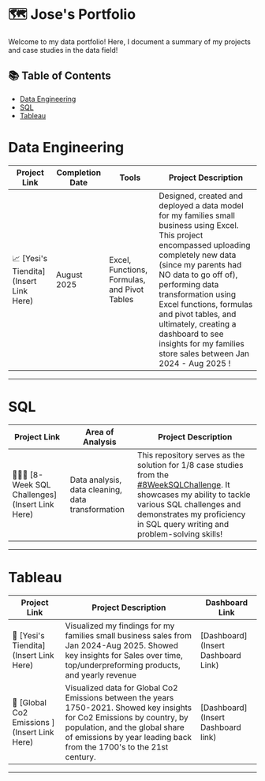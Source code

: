 # 🗺 Jose's Portfolio

Welcome to my data portfolio! Here, I document a summary of my projects and case studies in the data field!

## 📚 Table of Contents
- [Data Engineering](#data-engineering)
- [SQL](#sql)
- [Tableau](#tableau)

# Data Engineering

| Project Link | Completion Date | Tools | Project Description | 
|---|---|---|---|
| 📈 [Yesi's Tiendita](Insert Link Here) | August 2025 | Excel, Functions, Formulas, and Pivot Tables | Designed, created and deployed a data model for my families small business using Excel. This project encompassed uploading completely new data (since my parents had NO data to go off of), performing data transformation using Excel functions, formulas and pivot tables, and ultimately, creating a dashboard to see insights for my families store sales between Jan 2024 - Aug 2025 ! |

***

# SQL

| Project Link | Area of Analysis | Project Description | 
|---|---|---|
| 👨🏽‍💻 [8-Week SQL Challenges](Insert Link Here) | Data analysis, data cleaning, data transformation | This repository serves as the solution for 1/8 case studies from the [#8WeekSQLChallenge](https://8weeksqlchallenge.com). It showcases my ability to tackle various SQL challenges and demonstrates my proficiency in SQL query writing and problem-solving skills! | 

***

# Tableau

| Project Link | Project Description | Dashboard Link |
|---|---|---|
| 🏡 [Yesi's Tiendita](Insert Link Here) | Visualized my findings for my families small business sales from Jan 2024-Aug 2025. Showed key insights for Sales over time, top/underpreforming products, and yearly revenue| [Dashboard](Insert Dashboard Link) |
| 🦠 [Global Co2 Emissions ](Insert Link Here) | Visualized data for Global Co2 Emissions between the years 1750-2021. Showed key insights for Co2 Emissions by country, by population, and the global share of emissions by year leading back from the 1700's to the 21st century. | [Dashboard](Insert Dashboard link) |

***
